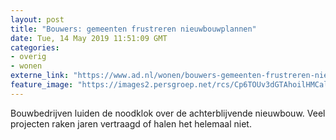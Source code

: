 ```yaml
---
layout: post
title: "Bouwers: gemeenten frustreren nieuwbouwplannen"
date: Tue, 14 May 2019 11:51:09 GMT
categories: 
- overig 
- wonen 
externe_link: "https://www.ad.nl/wonen/bouwers-gemeenten-frustreren-nieuwbouwplannen~ac690a35/"
feature_image: "https://images2.persgroep.net/rcs/Cp6TOUv3dGTAhoilHMCalkgfC-U/diocontent/147678504/_fitwidth/400/?appId=21791a8992982cd8da851550a453bd7f&quality=0.7"
---
```


Bouwbedrijven luiden de noodklok over de achterblijvende nieuwbouw. Veel projecten raken jaren vertraagd of halen het helemaal niet.
